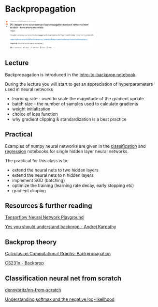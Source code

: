 # Backpropagation

<img src="assets/reddit.png" alt="" width="300"/>

## Lecture

Backpropagation is introduced in the [intro-to-backprop notebook](https://github.com/ADGEfficiency/teaching-monolith/blob/master/backprop/intro-to-backprop.ipynb).

During the lecture you will start to get an appreciation of hyperparameters used in neural networks
- learning rate - used to scale the magnitude of the gradient update
- batch size - the number of samples used to calculate gradients
- weight initialization
- choice of loss function
- why gradient clipping & standardization is a best practice

## Practical

Examples of numpy neural networks are given in the [classification](https://github.com/ADGEfficiency/teaching-monolith/blob/master/backprop/classification.ipynb) and [regression](https://github.com/ADGEfficiency/teaching-monolith/blob/master/backprop/regression.ipynb) notebooks for single hidden layer neural networks.

The practical for this class is to:
- extend the neural nets to two hidden layers
- extend the neural nets to n hidden layers
- implement SGD (batching)
- optimize the training (learning rate decay, early stopping etc)
- gradient clipping

## Resources & further reading

[Tensorflow Neural Network Playground](https://playground.tensorflow.org/)

[Yes you should understand backprop - Andrej Karpathy](https://medium.com/@karpathy/yes-you-should-understand-backprop-e2f06eab496b)

## Backprop theory

[Calculus on Computational Graphs: Backpropagation](http://colah.github.io/posts/2015-08-Backprop/)

[CS231n - Backprop](http://cs231n.github.io/optimization-2/)

## Classification neural net from scratch

[dennybritz/nn-from-scratch](https://github.com/dennybritz/nn-from-scratch/blob/master/nn-from-scratch.ipynb)

[Understanding softmax and the negative log-likelihood](https://ljvmiranda921.github.io/notebook/2017/08/13/softmax-and-the-negative-log-likelihood/
)
